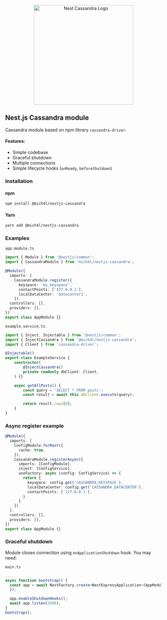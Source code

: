 <p align="center">
  <img src="https://user-images.githubusercontent.com/43048524/136818805-b9fc463e-3829-4dab-b943-f5e18425c6ff.png" width="320" alt="Nest Cassandra Logo" />
</p>

## Nest.js Cassandra module
Cassandra module based on npm library `cassandra-driver`.

#### Features:
- Simple codebase
- Graceful shutdown
- Multiple connections
- Simple lifecycle hooks (`onReady`, `beforeShutdown`)

### Installation
#### npm
```bash
npm install @mich4l/nestjs-cassandra
```

#### Yarn
```bash
yarn add @mich4l/nestjs-cassandra
```

### Examples
`app.module.ts`
```ts
import { Module } from '@nestjs/common';
import { CassandraModule } from 'mich4l/nestjs-cassandra';

@Module({
  imports: [
    CassandraModule.register({
      keyspace: 'my_keyspace',
      contactPoints: ['127.0.0.1'],
      localDataCenter: 'datacenter1',
    }),
  controllers: [],
  providers: [],
})
export class AppModule {}
```

`example.service.ts`
```ts
import { Inject, Injectable } from '@nestjs/common';
import { InjectCassandra } from '@mich4l/nestjs-cassandra';
import { Client } from 'cassandra-driver';

@Injectable()
export class ExampleService {
    constructor(
        @InjectCassandra()
        private readonly dbClient: Client,
    ) {}

    async getAllPosts() {
        const query = 'SELECT * FROM posts';
        const result = await this.dbClient.execute(query);

        return result.rows[0];
    }
}
```

### Async register example
```ts
@Module({
  imports: [
    ConfigModule.forRoot({
      cache: true,
    }),
    CassandraModule.registerAsync({
      imports: [ConfigModule],
      inject: [ConfigService],
      useFactory: async (config: ConfigService) => {
        return {
          keyspace: config.get('CASSANDRA_KEYSPACE'),
          localDataCenter: config.get('CASSANDRA_DATACENTER'),
          contactPoints: ['127.0.0.1'],
        }
      }
    })
  ],
  controllers: [],
  providers: [],
})
export class AppModule {}
```

### Graceful shutdown
Module closes connection using `onApplicationShutdown` hook. You may need:

`main.ts`
```ts
...
async function bootstrap() {
  const app = await NestFactory.create<NestExpressApplication>(AppModule, {
  });

  app.enableShutdownHooks();
  await app.listen(3000);
}
bootstrap();
```
